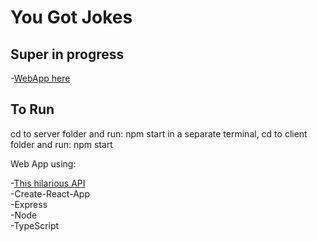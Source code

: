 # You Got Jokes


## Super in progress
-<a href="https://you-got-jokes-a29715a1ec18.herokuapp.com/" target="_blank">WebApp here</a><br>

## To Run
cd to server folder and run: npm start
in a separate terminal, cd to client folder and run: npm start

Web App using:

-<a href="https://official-joke-api.appspot.com/random_joke" target="_blank">This hilarious API</a><br>
-Create-React-App<br>
-Express<br>
-Node<br>
-TypeScript

